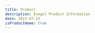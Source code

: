 ```yaml
---
title: Product 
description: Enegel Product Information
date: 2023-07-25
isProductHome: true
---
```



